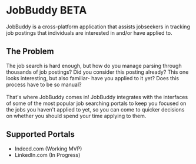 # JobBuddy BETA
JobBuddy is a cross-platform application that assists jobseekers in tracking job postings that individuals are interested in and/or have applied to.

## The Problem
The job search is hard enough, but how do you manage parsing through thousands of job postings? Did you consider this posting already? This one looks interesting, but also familiar- have you applied to it yet? Does this process have to be so manual?\
\
That's where JobBuddy comes in! JobBuddy integrates with the interfaces of some of the most popular job searching portals to keep you focused on the jobs you haven't applied to yet, so you can come to quicker decisions on whether you should spend your time applying to them.

## Supported Portals
* Indeed.com (Working MVP)
* LinkedIn.com (In Progress)
